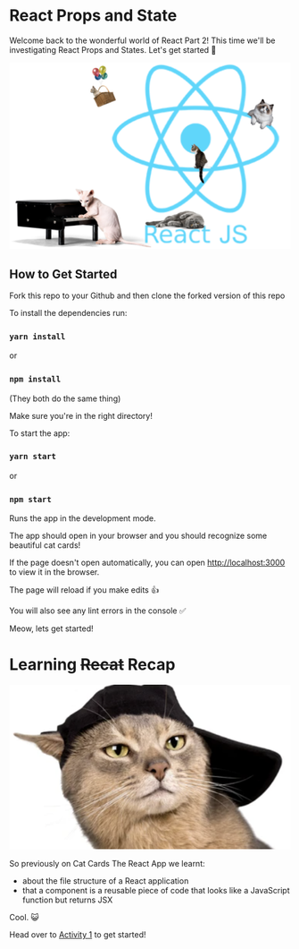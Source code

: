 # React Props and State

Welcome back to the wonderful world of React Part 2! This time we'll be investigating React Props and States. Let's get started 🙌

![React Atom](./public/react-catom.png)

## How to Get Started

Fork this repo to your Github and then clone the forked version of this repo

To install the dependencies run:

### `yarn install`

or

### `npm install`

(They both do the same thing)

Make sure you're in the right directory!

To start the app:

### `yarn start`

or

### `npm start`

Runs the app in the development mode.

The app should open in your browser and you should recognize some beautiful cat cards!

If the page doesn't open automatically, you can open [http://localhost:3000](http://localhost:3000) to view it in the browser.

The page will reload if you make edits 👍

You will also see any lint errors in the console ✅

Meow, lets get started! 

# Learning ~~Recat~~ Recap

![Recap](./public/recat.png )

So previously on Cat Cards The React App we learnt:

- about the file structure of a React application
- that a component is a reusable piece of code that looks like a JavaScript function but returns JSX

Cool. 😺

Head over to [Activity 1](./activities/activity-1.md) to get started!